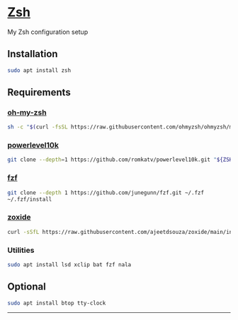 # [Zsh](https://www.zsh.org/)

My Zsh configuration setup

## Installation

```sh
sudo apt install zsh
```

## Requirements

### [oh-my-zsh](https://ohmyz.sh/)

```sh
sh -c "$(curl -fsSL https://raw.githubusercontent.com/ohmyzsh/ohmyzsh/master/tools/install.sh)"
```

### [powerlevel10k](https://github.com/romkatv/powerlevel10k)

```sh
git clone --depth=1 https://github.com/romkatv/powerlevel10k.git "${ZSH_CUSTOM:-$HOME/.oh-my-zsh/custom}/themes/powerlevel10k"
```

### [fzf](https://github.com/junegunn/fzf)

```sh
git clone --depth 1 https://github.com/junegunn/fzf.git ~/.fzf
~/.fzf/install
```

### [zoxide](https://github.com/ajeetdsouza/zoxide)

```sh
curl -sSfL https://raw.githubusercontent.com/ajeetdsouza/zoxide/main/install.sh | sh
```

### Utilities

```sh
sudo apt install lsd xclip bat fzf nala
```

## Optional

```sh
sudo apt install btop tty-clock
```

---
